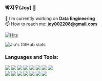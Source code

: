 ### 박지우(Joy) 👋

<!--
**parkjiu0208/parkjiu0208** is a ✨ _special_ ✨ repository because its `README.md` (this file) appears on your GitHub profile.

Here are some ideas to get you started:

- 🔭 I’m currently working on ...
- 🌱 I’m currently learning java
- 👯 I’m looking to collaborate on ...
- 🤔 I’m looking for help with ...
- 💬 Ask me about ...
- 📫 How to reach me: joy002208@gmail.com
- 😄 Pronouns: ...
- ⚡ Fun fact: ...
-->
🔭 I’m currently working on **Data Engineering**  
📫 How to reach me: **joy002208@gmail.com**

[![Hits](https://hits.seeyoufarm.com/api/count/incr/badge.svg?url=https%3A%2F%2Fgithub.com%2Fteddylee777%2Fhit-counter&count_bg=%2379C83D&title_bg=%23555555&icon=adblock.svg&icon_color=%23E7E7E7&title=hits&edge_flat=false)](https://hits.seeyoufarm.com)

![Jiu's GitHub stats](https://github-readme-stats.vercel.app/api?username=parkjiu0208&show_icons=true&theme=radical)

<h3 align="left">Languages and Tools:</h3>

<img src="https://img.shields.io/badge/Python-3776AB?logo=Python&logoColor=white"> <img src="https://img.shields.io/badge/Java-007396?logo=OpenJDK&logoColor=white"/> <img src="https://img.shields.io/badge/mysql-4479A1?logo=mysql&logoColor=white"> <img src="https://img.shields.io/badge/node.js-339933?logo=Node.js&logoColor=white"> <img src="https://img.shields.io/badge/docker-%230db7ed.svg?&logo=docker&logoColor=white"> <img src="https://img.shields.io/badge/github-181717?logo=github&logoColor=white"> <img src="https://img.shields.io/badge/git-F05032?logo=git&logoColor=white"> <img src="https://img.shields.io/badge/Spring-6DB33F?&logo=Spring&logoColor=white">  
<img src="https://img.shields.io/badge/Amazon%20S3-569A31?logo=Amazon%20S3&logoColor=white"> <img src="https://img.shields.io/badge/Gunicorn-499848?logo=Gunicorn&logoColor=white"> <img src="https://img.shields.io/badge/nginx-%23009639.svg?logo=nginx&logoColor=white"> <img src="https://img.shields.io/badge/Google Colab-F9AB00?logo=Google Colab&logoColor=white"> <img src="https://img.shields.io/badge/awslambda-FF9900?logo=awslambda&logoColor=white"> <img src="https://img.shields.io/badge/amazonapigateway-FF4F8B?logo=amazonapigateway&logoColor=white"> <img src="https://img.shields.io/badge/jupyter
-#F37626?logo=jupyter&logoColor=white">

